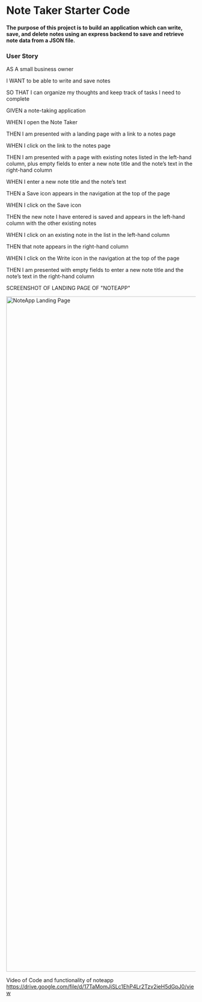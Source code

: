 # Note Taker Starter Code

#### The purpose of this project is to build an application which can write, save, and delete notes using an express backend to save and retrieve note data from a JSON file. 


### User Story

AS A small business owner

I WANT to be able to write and save notes

SO THAT I can organize my thoughts and keep track of tasks I need to complete

GIVEN a note-taking application

WHEN I open the Note Taker

THEN I am presented with a landing page with a link to a notes page

WHEN I click on the link to the notes page

THEN I am presented with a page with existing notes listed in the left-hand column, plus empty fields to enter a new note title and the note’s text in the right-hand column

WHEN I enter a new note title and the note’s text

THEN a Save icon appears in the navigation at the top of the page

WHEN I click on the Save icon

THEN the new note I have entered is saved and appears in the left-hand column with the other existing notes

WHEN I click on an existing note in the list in the left-hand column

THEN that note appears in the right-hand column

WHEN I click on the Write icon in the navigation at the top of the page

THEN I am presented with empty fields to enter a new note title and the note’s text in the right-hand column



SCREENSHOT OF LANDING PAGE OF "NOTEAPP"

<img width="1792" alt="NoteApp Landing Page" src="https://user-images.githubusercontent.com/71245940/128659997-a30f8863-41fc-4d05-98d6-70f90c9f21a0.png">

Video of Code and functionality of noteapp
https://drive.google.com/file/d/17TaMomJjSLc1EhP4Lr2Tzv2ieH5dGpJ0/view



